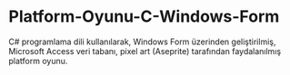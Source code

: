 # Platform-Oyunu-C-Windows-Form
C# programlama dili kullanılarak, Windows Form üzerinden geliştirilmiş, Microsoft Access veri tabanı, pixel art (Aseprite)  tarafından faydalanılmış platform oyunu.
